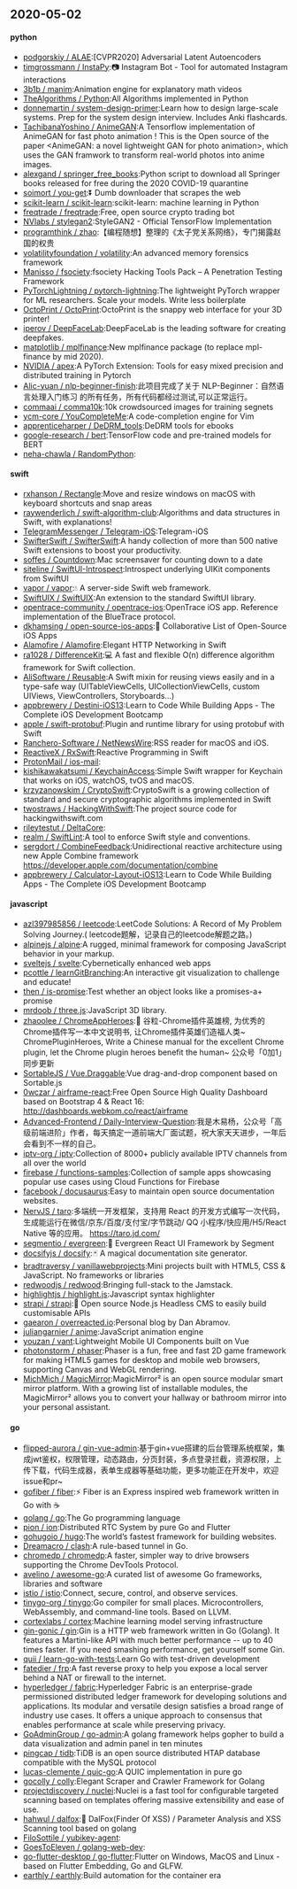 ## 2020-05-02

#### python
* [podgorskiy / ALAE](https://github.com/podgorskiy/ALAE):[CVPR2020] Adversarial Latent Autoencoders
* [timgrossmann / InstaPy](https://github.com/timgrossmann/InstaPy):📷
Instagram Bot - Tool for automated Instagram interactions
* [3b1b / manim](https://github.com/3b1b/manim):Animation engine for explanatory math videos
* [TheAlgorithms / Python](https://github.com/TheAlgorithms/Python):All Algorithms implemented in Python
* [donnemartin / system-design-primer](https://github.com/donnemartin/system-design-primer):Learn how to design large-scale systems. Prep for the system design interview. Includes Anki flashcards.
* [TachibanaYoshino / AnimeGAN](https://github.com/TachibanaYoshino/AnimeGAN):A Tensorflow implementation of AnimeGAN for fast photo animation ! This is the Open source of the paper <AnimeGAN: a novel lightweight GAN for photo animation>, which uses the GAN framwork to transform real-world photos into anime images.
* [alexgand / springer_free_books](https://github.com/alexgand/springer_free_books):Python script to download all Springer books released for free during the 2020 COVID-19 quarantine
* [soimort / you-get](https://github.com/soimort/you-get):⏬
Dumb downloader that scrapes the web
* [scikit-learn / scikit-learn](https://github.com/scikit-learn/scikit-learn):scikit-learn: machine learning in Python
* [freqtrade / freqtrade](https://github.com/freqtrade/freqtrade):Free, open source crypto trading bot
* [NVlabs / stylegan2](https://github.com/NVlabs/stylegan2):StyleGAN2 - Official TensorFlow Implementation
* [programthink / zhao](https://github.com/programthink/zhao):【编程随想】整理的《太子党关系网络》，专门揭露赵国的权贵
* [volatilityfoundation / volatility](https://github.com/volatilityfoundation/volatility):An advanced memory forensics framework
* [Manisso / fsociety](https://github.com/Manisso/fsociety):fsociety Hacking Tools Pack – A Penetration Testing Framework
* [PyTorchLightning / pytorch-lightning](https://github.com/PyTorchLightning/pytorch-lightning):The lightweight PyTorch wrapper for ML researchers. Scale your models. Write less boilerplate
* [OctoPrint / OctoPrint](https://github.com/OctoPrint/OctoPrint):OctoPrint is the snappy web interface for your 3D printer!
* [iperov / DeepFaceLab](https://github.com/iperov/DeepFaceLab):DeepFaceLab is the leading software for creating deepfakes.
* [matplotlib / mplfinance](https://github.com/matplotlib/mplfinance):New mplfinance package (to replace mpl-finance by mid 2020).
* [NVIDIA / apex](https://github.com/NVIDIA/apex):A PyTorch Extension: Tools for easy mixed precision and distributed training in Pytorch
* [Alic-yuan / nlp-beginner-finish](https://github.com/Alic-yuan/nlp-beginner-finish):此项目完成了关于 NLP-Beginner：自然语言处理入门练习 的所有任务，所有代码都经过测试,可以正常运行。
* [commaai / comma10k](https://github.com/commaai/comma10k):10k crowdsourced images for training segnets
* [ycm-core / YouCompleteMe](https://github.com/ycm-core/YouCompleteMe):A code-completion engine for Vim
* [apprenticeharper / DeDRM_tools](https://github.com/apprenticeharper/DeDRM_tools):DeDRM tools for ebooks
* [google-research / bert](https://github.com/google-research/bert):TensorFlow code and pre-trained models for BERT
* [neha-chawla / RandomPython](https://github.com/neha-chawla/RandomPython):

#### swift
* [rxhanson / Rectangle](https://github.com/rxhanson/Rectangle):Move and resize windows on macOS with keyboard shortcuts and snap areas
* [raywenderlich / swift-algorithm-club](https://github.com/raywenderlich/swift-algorithm-club):Algorithms and data structures in Swift, with explanations!
* [TelegramMessenger / Telegram-iOS](https://github.com/TelegramMessenger/Telegram-iOS):Telegram-iOS
* [SwifterSwift / SwifterSwift](https://github.com/SwifterSwift/SwifterSwift):A handy collection of more than 500 native Swift extensions to boost your productivity.
* [soffes / Countdown](https://github.com/soffes/Countdown):Mac screensaver for counting down to a date
* [siteline / SwiftUI-Introspect](https://github.com/siteline/SwiftUI-Introspect):Introspect underlying UIKit components from SwiftUI
* [vapor / vapor](https://github.com/vapor/vapor):💧
A server-side Swift web framework.
* [SwiftUIX / SwiftUIX](https://github.com/SwiftUIX/SwiftUIX):An extension to the standard SwiftUI library.
* [opentrace-community / opentrace-ios](https://github.com/opentrace-community/opentrace-ios):OpenTrace iOS app. Reference implementation of the BlueTrace protocol.
* [dkhamsing / open-source-ios-apps](https://github.com/dkhamsing/open-source-ios-apps):📱
Collaborative List of Open-Source iOS Apps
* [Alamofire / Alamofire](https://github.com/Alamofire/Alamofire):Elegant HTTP Networking in Swift
* [ra1028 / DifferenceKit](https://github.com/ra1028/DifferenceKit):💻
A fast and flexible O(n) difference algorithm framework for Swift collection.
* [AliSoftware / Reusable](https://github.com/AliSoftware/Reusable):A Swift mixin for reusing views easily and in a type-safe way (UITableViewCells, UICollectionViewCells, custom UIViews, ViewControllers, Storyboards…)
* [appbrewery / Destini-iOS13](https://github.com/appbrewery/Destini-iOS13):Learn to Code While Building Apps - The Complete iOS Development Bootcamp
* [apple / swift-protobuf](https://github.com/apple/swift-protobuf):Plugin and runtime library for using protobuf with Swift
* [Ranchero-Software / NetNewsWire](https://github.com/Ranchero-Software/NetNewsWire):RSS reader for macOS and iOS.
* [ReactiveX / RxSwift](https://github.com/ReactiveX/RxSwift):Reactive Programming in Swift
* [ProtonMail / ios-mail](https://github.com/ProtonMail/ios-mail):
* [kishikawakatsumi / KeychainAccess](https://github.com/kishikawakatsumi/KeychainAccess):Simple Swift wrapper for Keychain that works on iOS, watchOS, tvOS and macOS.
* [krzyzanowskim / CryptoSwift](https://github.com/krzyzanowskim/CryptoSwift):CryptoSwift is a growing collection of standard and secure cryptographic algorithms implemented in Swift
* [twostraws / HackingWithSwift](https://github.com/twostraws/HackingWithSwift):The project source code for hackingwithswift.com
* [rileytestut / DeltaCore](https://github.com/rileytestut/DeltaCore):
* [realm / SwiftLint](https://github.com/realm/SwiftLint):A tool to enforce Swift style and conventions.
* [sergdort / CombineFeedback](https://github.com/sergdort/CombineFeedback):Unidirectional reactive architecture using new Apple Combine framework https://developer.apple.com/documentation/combine
* [appbrewery / Calculator-Layout-iOS13](https://github.com/appbrewery/Calculator-Layout-iOS13):Learn to Code While Building Apps - The Complete iOS Development Bootcamp

#### javascript
* [azl397985856 / leetcode](https://github.com/azl397985856/leetcode):LeetCode Solutions: A Record of My Problem Solving Journey.( leetcode题解，记录自己的leetcode解题之路。)
* [alpinejs / alpine](https://github.com/alpinejs/alpine):A rugged, minimal framework for composing JavaScript behavior in your markup.
* [sveltejs / svelte](https://github.com/sveltejs/svelte):Cybernetically enhanced web apps
* [pcottle / learnGitBranching](https://github.com/pcottle/learnGitBranching):An interactive git visualization to challenge and educate!
* [then / is-promise](https://github.com/then/is-promise):Test whether an object looks like a promises-a+ promise
* [mrdoob / three.js](https://github.com/mrdoob/three.js):JavaScript 3D library.
* [zhaoolee / ChromeAppHeroes](https://github.com/zhaoolee/ChromeAppHeroes):🌈
谷粒-Chrome插件英雄榜, 为优秀的Chrome插件写一本中文说明书, 让Chrome插件英雄们造福人类~ ChromePluginHeroes, Write a Chinese manual for the excellent Chrome plugin, let the Chrome plugin heroes benefit the human~ 公众号「0加1」同步更新
* [SortableJS / Vue.Draggable](https://github.com/SortableJS/Vue.Draggable):Vue drag-and-drop component based on Sortable.js
* [0wczar / airframe-react](https://github.com/0wczar/airframe-react):Free Open Source High Quality Dashboard based on Bootstrap 4 & React 16: http://dashboards.webkom.co/react/airframe
* [Advanced-Frontend / Daily-Interview-Question](https://github.com/Advanced-Frontend/Daily-Interview-Question):我是木易杨，公众号「高级前端进阶」作者，每天搞定一道前端大厂面试题，祝大家天天进步，一年后会看到不一样的自己。
* [iptv-org / iptv](https://github.com/iptv-org/iptv):Collection of 8000+ publicly available IPTV channels from all over the world
* [firebase / functions-samples](https://github.com/firebase/functions-samples):Collection of sample apps showcasing popular use cases using Cloud Functions for Firebase
* [facebook / docusaurus](https://github.com/facebook/docusaurus):Easy to maintain open source documentation websites.
* [NervJS / taro](https://github.com/NervJS/taro):多端统一开发框架，支持用 React 的开发方式编写一次代码，生成能运行在微信/京东/百度/支付宝/字节跳动/ QQ 小程序/快应用/H5/React Native 等的应用。 https://taro.jd.com/
* [segmentio / evergreen](https://github.com/segmentio/evergreen):🌲
Evergreen React UI Framework by Segment
* [docsifyjs / docsify](https://github.com/docsifyjs/docsify):🃏
A magical documentation site generator.
* [bradtraversy / vanillawebprojects](https://github.com/bradtraversy/vanillawebprojects):Mini projects built with HTML5, CSS & JavaScript. No frameworks or libraries
* [redwoodjs / redwood](https://github.com/redwoodjs/redwood):Bringing full-stack to the Jamstack.
* [highlightjs / highlight.js](https://github.com/highlightjs/highlight.js):Javascript syntax highlighter
* [strapi / strapi](https://github.com/strapi/strapi):🚀
Open source Node.js Headless CMS to easily build customisable APIs
* [gaearon / overreacted.io](https://github.com/gaearon/overreacted.io):Personal blog by Dan Abramov.
* [juliangarnier / anime](https://github.com/juliangarnier/anime):JavaScript animation engine
* [youzan / vant](https://github.com/youzan/vant):Lightweight Mobile UI Components built on Vue
* [photonstorm / phaser](https://github.com/photonstorm/phaser):Phaser is a fun, free and fast 2D game framework for making HTML5 games for desktop and mobile web browsers, supporting Canvas and WebGL rendering.
* [MichMich / MagicMirror](https://github.com/MichMich/MagicMirror):MagicMirror² is an open source modular smart mirror platform. With a growing list of installable modules, the MagicMirror² allows you to convert your hallway or bathroom mirror into your personal assistant.

#### go
* [flipped-aurora / gin-vue-admin](https://github.com/flipped-aurora/gin-vue-admin):基于gin+vue搭建的后台管理系统框架，集成jwt鉴权，权限管理，动态路由，分页封装，多点登录拦截，资源权限，上传下载，代码生成器，表单生成器等基础功能，更多功能正在开发中，欢迎issue和pr~
* [gofiber / fiber](https://github.com/gofiber/fiber):⚡️
Fiber is an Express inspired web framework written in Go with
☕️
* [golang / go](https://github.com/golang/go):The Go programming language
* [pion / ion](https://github.com/pion/ion):Distributed RTC System by pure Go and Flutter
* [gohugoio / hugo](https://github.com/gohugoio/hugo):The world’s fastest framework for building websites.
* [Dreamacro / clash](https://github.com/Dreamacro/clash):A rule-based tunnel in Go.
* [chromedp / chromedp](https://github.com/chromedp/chromedp):A faster, simpler way to drive browsers supporting the Chrome DevTools Protocol.
* [avelino / awesome-go](https://github.com/avelino/awesome-go):A curated list of awesome Go frameworks, libraries and software
* [istio / istio](https://github.com/istio/istio):Connect, secure, control, and observe services.
* [tinygo-org / tinygo](https://github.com/tinygo-org/tinygo):Go compiler for small places. Microcontrollers, WebAssembly, and command-line tools. Based on LLVM.
* [cortexlabs / cortex](https://github.com/cortexlabs/cortex):Machine learning model serving infrastructure
* [gin-gonic / gin](https://github.com/gin-gonic/gin):Gin is a HTTP web framework written in Go (Golang). It features a Martini-like API with much better performance -- up to 40 times faster. If you need smashing performance, get yourself some Gin.
* [quii / learn-go-with-tests](https://github.com/quii/learn-go-with-tests):Learn Go with test-driven development
* [fatedier / frp](https://github.com/fatedier/frp):A fast reverse proxy to help you expose a local server behind a NAT or firewall to the internet.
* [hyperledger / fabric](https://github.com/hyperledger/fabric):Hyperledger Fabric is an enterprise-grade permissioned distributed ledger framework for developing solutions and applications. Its modular and versatile design satisfies a broad range of industry use cases. It offers a unique approach to consensus that enables performance at scale while preserving privacy.
* [GoAdminGroup / go-admin](https://github.com/GoAdminGroup/go-admin):A golang framework helps gopher to build a data visualization and admin panel in ten minutes
* [pingcap / tidb](https://github.com/pingcap/tidb):TiDB is an open source distributed HTAP database compatible with the MySQL protocol
* [lucas-clemente / quic-go](https://github.com/lucas-clemente/quic-go):A QUIC implementation in pure go
* [gocolly / colly](https://github.com/gocolly/colly):Elegant Scraper and Crawler Framework for Golang
* [projectdiscovery / nuclei](https://github.com/projectdiscovery/nuclei):Nuclei is a fast tool for configurable targeted scanning based on templates offering massive extensibility and ease of use.
* [hahwul / dalfox](https://github.com/hahwul/dalfox):🦊
DalFox(Finder Of XSS) / Parameter Analysis and XSS Scanning tool based on golang
* [FiloSottile / yubikey-agent](https://github.com/FiloSottile/yubikey-agent):
* [GoesToEleven / golang-web-dev](https://github.com/GoesToEleven/golang-web-dev):
* [go-flutter-desktop / go-flutter](https://github.com/go-flutter-desktop/go-flutter):Flutter on Windows, MacOS and Linux - based on Flutter Embedding, Go and GLFW.
* [earthly / earthly](https://github.com/earthly/earthly):Build automation for the container era
